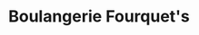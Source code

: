 ---
title: "Boulangerie Fourquet's"
url: /grande-synthe/boulangerie-fourquets/
shop: boulangerie
---